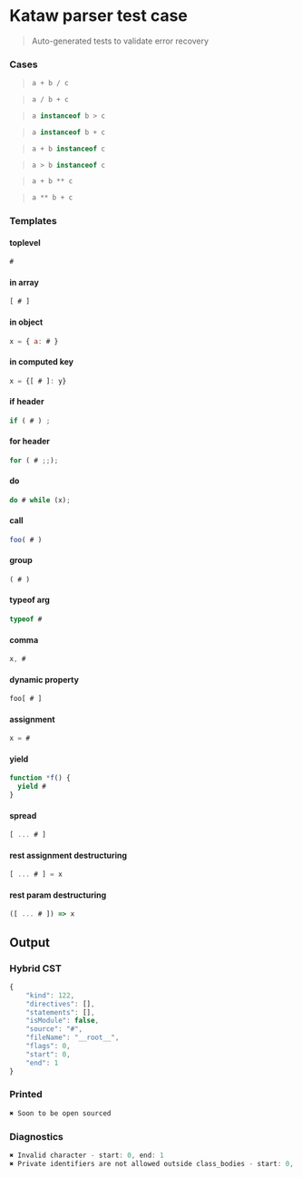 # Kataw parser test case

> Auto-generated tests to validate error recovery
>

### Cases

> `````js
> a + b / c
> `````

> `````js
> a / b + c
> `````

> `````js
> a instanceof b > c
> `````

> `````js
> a instanceof b + c
> `````

> `````js
> a + b instanceof c
> `````

> `````js
> a > b instanceof c
> `````

> `````js
> a + b ** c
> `````

> `````js
> a ** b + c
> `````

### Templates

#### toplevel

`````js
#
`````

#### in array

`````js
[ # ]
`````


#### in object

`````js
x = { a: # }
`````

#### in computed key

`````js
x = {[ # ]: y}
`````

#### if header

`````js
if ( # ) ;
`````

#### for header

`````js
for ( # ;;);
`````

#### do

`````js
do # while (x);
`````

#### call

`````js
foo( # )
`````

#### group

`````js
( # )
`````

#### typeof arg

`````js
typeof #
`````

#### comma

`````js
x, #
`````

#### dynamic property

`````js
foo[ # ]
`````

#### assignment

`````js
x = #
`````

#### yield

`````js
function *f() {
  yield #
}
`````

#### spread

`````js
[ ... # ]
`````

#### rest assignment destructuring

`````js
[ ... # ] = x
`````

#### rest param destructuring

`````js
([ ... # ]) => x
`````

## Output

### Hybrid CST

```javascript
{
    "kind": 122,
    "directives": [],
    "statements": [],
    "isModule": false,
    "source": "#",
    "fileName": "__root__",
    "flags": 0,
    "start": 0,
    "end": 1
}
```

### Printed

```javascript
✖ Soon to be open sourced
```

### Diagnostics

```javascript
✖ Invalid character - start: 0, end: 1
✖ Private identifiers are not allowed outside class_bodies - start: 0, end: 1

```

